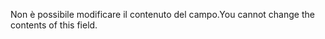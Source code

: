 <span data-ttu-id="59ea4-101">Non è possibile modificare il contenuto del campo.</span><span class="sxs-lookup"><span data-stu-id="59ea4-101">You cannot change the contents of this field.</span></span>
